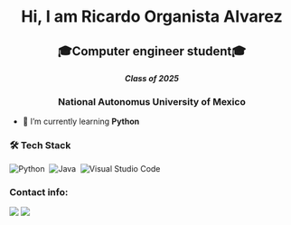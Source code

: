 <h1 align="center"> Hi, I am Ricardo Organista Alvarez </h1>

<h2 align="center"> 🎓Computer engineer student🎓 </h2> 

<h4 align="center"><i> Class of 2025 </i></h4>

<h3 align="center"> National Autonomus University of Mexico </h3>




- 🌱 I’m currently learning **Python**

### 🛠 Tech Stack
![Python](https://img.shields.io/badge/-Python-05122A?style=flat&logo=python)&nbsp;
![Java](https://img.shields.io/badge/-Java-05122A?style=flat&logo=Java&logoColor=FFA518)&nbsp;
![Visual Studio Code](https://img.shields.io/badge/-Visual%20Studio%20Code-05122A?style=flat&logo=visual-studio-code&logoColor=007ACC)&nbsp;



### Contact info:

<a href="mailto:ricardo.organista.alvarez2002@gmail.com"><img src="https://img.shields.io/badge/-ricardo.organista.alvarez2002@gmail.com-D14836?style=flat&logo=Gmail&logoColor=white"/></a>
<a href="https://linkedin.com/in/ricardoOA02"><img src="https://img.shields.io/badge/-Ricardo%20Organista%20Alvarez-0077B5?style=flat&logo=Linkedin&logoColor=white"/></a>
